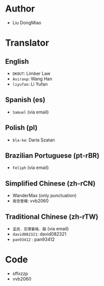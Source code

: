 # Author
- Liu DongMiao

# Translator

## English
- `DKOUT`: Limber Law
- `Aviraxp`: Wang Han
- `liyufan`: Li Yufan

## Spanish (es)
- `Samuel` (via email)

## Polish (pl)
- `bla-ke`: Daria Szatan

## Brazilian Portuguese (pt-rBR)
- `Feliph` (via email)

## Simplified Chinese (zh-rCN)
- WanderMax (only punctuation)
- `南宫雪珊`: vvb2060

## Traditional Chinese (zh-rTW)
- `孟武．尼德霍格．龍` (via email)
- `david082321`:  david082321
- `pan93412` : pan93412

# Code
- sffxzzp
- vvb2060
